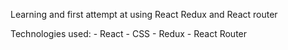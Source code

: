 Learning and first attempt at using React Redux and React router


Technologies used: 
    - React
    - CSS
    - Redux
    - React Router